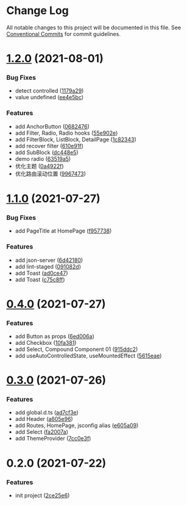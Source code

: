 # Change Log

All notable changes to this project will be documented in this file.
See [Conventional Commits](https://conventionalcommits.org) for commit guidelines.

# [1.2.0](https://github.com/xlx-tutorials/enterprise/compare/v1.1.0...v1.2.0) (2021-08-01)


### Bug Fixes

* detect controlled ([1179a29](https://github.com/xlx-tutorials/enterprise/commit/1179a296cdbe69e909bdacf9a42645d196c10078))
* value undefined ([ee4e5bc](https://github.com/xlx-tutorials/enterprise/commit/ee4e5bccc8c8b16a23d73900f0b18814d15621a6))


### Features

* add AnchorButton ([0682476](https://github.com/xlx-tutorials/enterprise/commit/0682476b678c4b18129ea51302fd0970918dc3c6))
* add Filter, Radio, Radio hooks ([55e902e](https://github.com/xlx-tutorials/enterprise/commit/55e902e29455de559e3453ded3364405b8c06329))
* add FilterBlock, ListBlock, DetailPage ([1c82343](https://github.com/xlx-tutorials/enterprise/commit/1c823436b52a35749e13677c0c64af5d2a8fc8bf))
* add recover filter ([610e91f](https://github.com/xlx-tutorials/enterprise/commit/610e91f0088ea48648691f5821c147a12a6048bc))
* add SubBlock ([dc448e5](https://github.com/xlx-tutorials/enterprise/commit/dc448e52169ee7bb6d1ec8cbed00ab15745bb2a0))
* demo radio ([63519a5](https://github.com/xlx-tutorials/enterprise/commit/63519a5e1ab543d9b000a82a0aa4cb01b57ba452))
* 优化主题 ([0a4922f](https://github.com/xlx-tutorials/enterprise/commit/0a4922f6b7708468f4556210266d21350209f7ef))
* 优化路由滚动位置 ([9967473](https://github.com/xlx-tutorials/enterprise/commit/9967473df74d3bb5a3f28015a008bdb16242218e))





# [1.1.0](https://github.com/xlx-tutorials/enterprise/compare/v0.4.0...v1.1.0) (2021-07-27)


### Bug Fixes

* add PageTitle at HomePage ([f957738](https://github.com/xlx-tutorials/enterprise/commit/f957738ee8f7bafc65383d24a3076706a66410b6))


### Features

* add json-server ([6d42180](https://github.com/xlx-tutorials/enterprise/commit/6d42180409015d13ad6fc9c7d39a7bae12dbb0b5))
* add lint-staged ([091082d](https://github.com/xlx-tutorials/enterprise/commit/091082dd5262f91beaf5e82ef12e3ba0ce69dbba))
* add Toast ([ad0ce47](https://github.com/xlx-tutorials/enterprise/commit/ad0ce476d3877214a88dab6474405bd68ef1a8a1))
* add Toast ([c75c8ff](https://github.com/xlx-tutorials/enterprise/commit/c75c8ff164bd1a8f34274b2e09dad1b71584da02))





# [0.4.0](https://github.com/xlx-tutorials/enterprise/compare/v0.3.0...v0.4.0) (2021-07-27)


### Features

* add Button as props ([6ed006a](https://github.com/xlx-tutorials/enterprise/commit/6ed006a346da4931beb32d142749b88df2d07508))
* add Checkbox ([10fa381](https://github.com/xlx-tutorials/enterprise/commit/10fa381bc6b19a70e1681bed570899bf50a40a77))
* add Select, Compound Component 01 ([915ddc2](https://github.com/xlx-tutorials/enterprise/commit/915ddc288484a8fe5fb20650e28743fdeac1685c))
* add useAutoControlledState, useMountedEffect ([5615eae](https://github.com/xlx-tutorials/enterprise/commit/5615eaebacd645d0dce9f3f38096b3c7c032a941))





# [0.3.0](https://github.com/xlx-tutorials/enterprise/compare/v0.2.0...v0.3.0) (2021-07-26)


### Features

* add global.d.ts ([ad7cf3e](https://github.com/xlx-tutorials/enterprise/commit/ad7cf3ee3e4f7898616eb10d642c78f2b357160f))
* add Header ([a605e96](https://github.com/xlx-tutorials/enterprise/commit/a605e96b058fcc8b2f5944bf59638215aff9f1c7))
* add Routes, HomePage, jsconfig alias ([e605a09](https://github.com/xlx-tutorials/enterprise/commit/e605a0916d2e62560cece217818b91f9e04657fb))
* add Select ([fa2007a](https://github.com/xlx-tutorials/enterprise/commit/fa2007a3e20b2ee57edf5cf4068e45b71998166b))
* add ThemeProvider ([7cc0e3f](https://github.com/xlx-tutorials/enterprise/commit/7cc0e3fd6fa7515b54a35bdffc04e75e03aad16f))





# 0.2.0 (2021-07-22)


### Features

* init project ([2ce25e6](https://github.com/xlx-tutorials/enterprise/commit/2ce25e632927bf031562a2501b4042f8743a6140))
